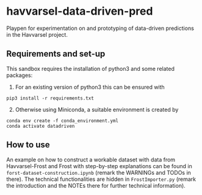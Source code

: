 # havvarsel-data-driven-pred

Playpen for experimentation on and prototyping of data-driven predictions in the Havvarsel project.

## Requirements and set-up 

This sandbox requires the installation of python3 and some related packages:

1. For an existing version of python3 this can be ensured with
```
pip3 install -r requirements.txt
```

2. Otherwise using Miniconda, a suitable environment is created by
```
conda env create -f conda_environment.yml
conda activate datadriven
```

## How to use

An example on how to construct a workable dataset with data from Havvarsel-Frost and Frost with step-by-step explanations can be found in `forst-dataset-construction.ipynb` (remark the WARNINGs and TODOs in there). 
The technical functionalities are hidden in `FrostImporter.py` (remark the introduction and the NOTEs there for further technical information).